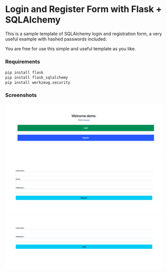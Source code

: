 
# Login and Register Form with Flask + SQLAlchemy


This is a sample template of SQLAlchemy login and registration form, a very useful example with hashed passwords included.

You are free for use this simple and useful template as you like.


### Requirements

    pip install flask
    pip install flask_sqlalchemy
    pip install werkzeug.security



### Screenshots
![Home Page](https://github.com/arnonrdp/sqlalchemy-sample-login-register/blob/master/public/index.png?raw=true)
![Register Form](https://github.com/arnonrdp/sqlalchemy-sample-login-register/blob/master/public/register.png?raw=true)
![Login Form](https://github.com/arnonrdp/sqlalchemy-sample-login-register/blob/master/public/login.png?raw=true)
